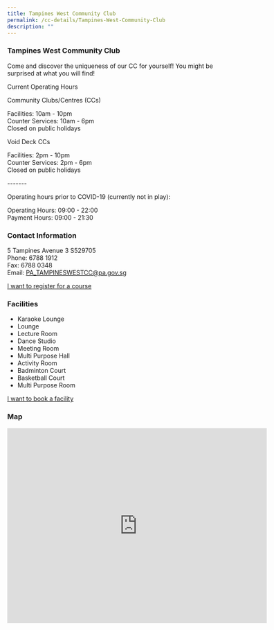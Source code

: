 ```yaml
---
title: Tampines West Community Club
permalink: /cc-details/Tampines-West-Community-Club
description: ""
---
```

### Tampines West Community Club

Come and discover the uniqueness of our CC for yourself! You might be surprised at what you will find!

Current Operating Hours  
  
Community Clubs/Centres (CCs)  
  
Facilities: 10am - 10pm  
Counter Services: 10am - 6pm  
Closed on public holidays  
  
Void Deck CCs  
  
Facilities: 2pm - 10pm  
Counter Services: 2pm - 6pm  
Closed on public holidays  
  
\-------  
  
Operating hours prior to COVID-19 (currently not in play):

Operating Hours: 09:00 - 22:00  
Payment Hours: 09:00 - 21:30

### Contact Information

5 Tampines Avenue 3 S529705  
Phone: 6788 1912  
Fax: 6788 0348  
Email: [PA\_TAMPINESWESTCC@pa.gov.sg](mailto:PA_TAMPINESWESTCC@pa.gov.sg)  

[I want to register for a course](https://www.onepa.gov.sg/)

### Facilities

*   Karaoke Lounge
*   Lounge
*   Lecture Room
*   Dance Studio
*   Meeting Room
*   Multi Purpose Hall
*   Activity Room
*   Badminton Court
*   Basketball Court
*   Multi Purpose Room

[I want to book a facility](https://www.onepa.gov.sg/)

### Map
<iframe src="https://www.google.com/maps/embed?pb=!1m18!1m12!1m3!1d3988.7116964109305!2d103.9298203283828!3d1.3494945588195026!2m3!1f0!2f0!3f0!3m2!1i1024!2i768!4f13.1!3m3!1m2!1s0x31da3d6c78b0da13%3A0x6f8cb9e586bb6c41!2s5%20Tampines%20Ave%203%2C%20Singapore%20529705!5e0!3m2!1sen!2ssg!4v1661226599967!5m2!1sen!2ssg" width="600" height="450" style="border:0;" allowfullscreen="" loading="lazy" ></iframe>